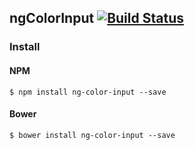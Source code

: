 ## ngColorInput [![Build Status](https://travis-ci.org/thomaspaillot/ng-color-input.svg?branch=master)](https://travis-ci.org/thomaspaillot/ng-color-input)

### Install

#### NPM

```
$ npm install ng-color-input --save
```

#### Bower

```
$ bower install ng-color-input --save
```
